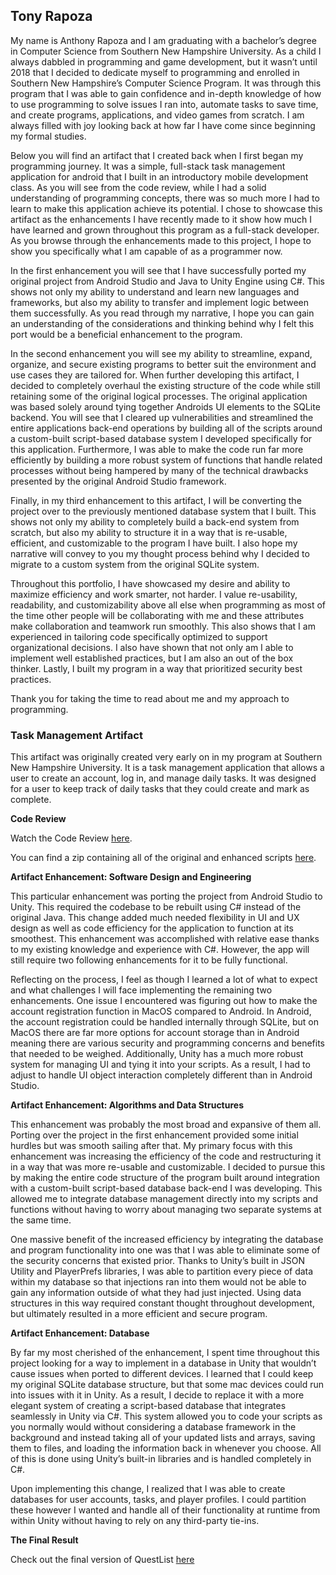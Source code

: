 ## Tony Rapoza

My name is Anthony Rapoza and I am graduating with a bachelor’s degree in Computer Science from Southern New Hampshire University. As a child I always dabbled in programming and game development, but it wasn’t until 2018 that I decided to dedicate myself to programming and enrolled in Southern New Hampshire’s Computer Science Program. It was through this program that I was able to gain confidence and in-depth knowledge of how to use programming to solve issues I ran into, automate tasks to save time, and create programs, applications, and video games from scratch. I am always filled with joy looking back at how far I have come since beginning my formal studies.

Below you will find an artifact that I created back when I first began my programming journey. It was a simple, full-stack task management application for android that I built in an introductory mobile development class. As you will see from the code review, while I had a solid understanding of programming concepts, there was so much more I had to learn to make this application achieve its potential. I chose to showcase this artifact as the enhancements I have recently made to it show how much I have learned and grown throughout this program as a full-stack developer. As you browse through the enhancements made to this project, I hope to show you specifically what I am capable of as a programmer now.

In the first enhancement you will see that I have successfully ported my original project from Android Studio and Java to Unity Engine using C#. This shows not only my ability to understand and learn new languages and frameworks, but also my ability to transfer and implement logic between them successfully. As you read through my narrative, I hope you can gain an understanding of the considerations and thinking behind why I felt this port would be a beneficial enhancement to the program.

In the second enhancement you will see my ability to streamline, expand, organize, and secure existing programs to better suit the environment and use cases they are tailored for. When further developing this artifact, I decided to completely overhaul the existing structure of the code while still retaining some of the original logical processes. The original application was based solely around tying together Androids UI elements to the SQLite backend. You will see that I cleared up vulnerabilities and streamlined the entire applications back-end operations by building all of the scripts around a custom-built script-based database system I developed specifically for this application. Furthermore, I was able to make the code run far more efficiently by building a more robust system of functions that handle related processes without being hampered by many of the technical drawbacks presented by the original Android Studio framework.

Finally, in my third enhancement to this artifact, I will be converting the project over to the previously mentioned database system that I built. This shows not only my ability to completely build a back-end system from scratch, but also my ability to structure it in a way that is re-usable, efficient, and customizable to the program I have built. I also hope my narrative will convey to you my thought process behind why I decided to migrate to a custom system from the original SQLite system.

Throughout this portfolio, I have showcased my desire and ability to maximize efficiency and work smarter, not harder. I value re-usability, readability, and customizability above all else when programming as most of the time other people will be collaborating with me and these attributes make collaboration and teamwork run smoothly. This also shows that I am experienced in tailoring code specifically optimized to support organizational decisions. I also have shown that not only am I able to implement well established practices, but I am also an out of the box thinker. Lastly, I built my program in a way that prioritized security best practices.

Thank you for taking the time to read about me and my approach to programming.


### Task Management Artifact

This artifact was originally created very early on in my program at Southern New Hampshire University. It is a task management application that allows a user to create an account, log in, and manage daily tasks. It was designed for a user to keep track of daily tasks that they could create and mark as complete.

**Code Review**

Watch the Code Review [here](https://www.youtube.com/watch?v=M5ny2Zl_mmw).

You can find a zip containing all of the original and enhanced scripts [here](https://github.com/TonyRapoza/QuestListEnhancements/blob/main/QuestList%20Enhancements.zip).
  

**Artifact Enhancement: Software Design and Engineering**

This particular enhancement was porting the project from Android Studio to Unity. This required the codebase to be rebuilt using C# instead of the original Java. This change added much needed flexibility in UI and UX design as well as code efficiency for the application to function at its smoothest. This enhancement was accomplished with relative ease thanks to my existing knowledge and experience with C#. However, the app will still require two following enhancements for it to be fully functional.

Reflecting on the process, I feel as though I learned a lot of what to expect and what challenges I will face implementing the remaining two enhancements. One issue I encountered was figuring out how to make the account registration function in MacOS compared to Android. In Android, the account registration could be handled internally through SQLite, but on MacOS there are far more options for account storage than in Android meaning there are various security and programming concerns and benefits that needed to be weighed. Additionally, Unity has a much more robust system for managing UI and tying it into your scripts. As a result, I had to adjust to handle UI object interaction completely different than in Android Studio.


**Artifact Enhancement: Algorithms and Data Structures**

This enhancement was probably the most broad and expansive of them all. Porting over the project in the first enhancement provided some initial hurdles but was smooth sailing after that. My primary focus with this enhancement was increasing the efficiency of the code and restructuring it in a way that was more re-usable and customizable. I decided to pursue this by making the entire code structure of the program built around integration with a custom-built script-based database back-end I was developing. This allowed me to integrate database management directly into my scripts and functions without having to worry about managing two separate systems at the same time.

One massive benefit of the increased efficiency by integrating the database and program functionality into one was that I was able to eliminate some of the security concerns that existed prior. Thanks to Unity’s built in JSON Utility and PlayerPrefs libraries, I was able to partition every piece of data within my database so that injections ran into them would not be able to gain any information outside of what they had just injected. Using data structures in this way required constant thought throughout development, but ultimately resulted in a more efficient and secure program.


**Artifact Enhancement: Database**

By far my most cherished of the enhancement, I spent time throughout this project looking for a way to implement in a database in Unity that wouldn’t cause issues when ported to different devices. I learned that I could keep my original SQLite database structure, but that some mac devices could run into issues with it in Unity. As a result, I decide to replace it with a more elegant system of creating a script-based database that integrates seamlessly in Unity via C#. This system allowed you to code your scripts as you normally would without considering a database framework in the background and instead taking all of your updated lists and arrays, saving them to files, and loading the information back in whenever you choose. All of this is done using Unity’s built-in libraries and is handled completely in C#.

Upon implementing this change, I realized that I was able to create databases for user accounts, tasks, and player profiles. I could partition these however I wanted and handle all of their functionality at runtime from within Unity without having to rely on any third-party tie-ins.


**The Final Result**

Check out the final version of QuestList [here](https://www.youtube.com/watch?v=3HfLWCW2sT0)

